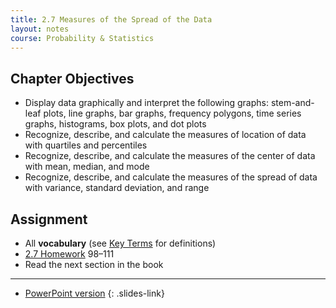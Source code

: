 ```yaml
---
title: 2.7 Measures of the Spread of the Data
layout: notes
course: Probability & Statistics
---
```


## Chapter Objectives

- Display data graphically and interpret the following graphs: stem-and-leaf plots, line graphs, bar graphs, frequency polygons, time series graphs, histograms, box plots, and dot plots
- Recognize, describe, and calculate the measures of location of data with quartiles and percentiles
- Recognize, describe, and calculate the measures of the center of data with mean, median, and mode
- Recognize, describe, and calculate the measures of the spread of data with variance, standard deviation, and range

## Assignment

- All **vocabulary** (see [Key Terms](https://openstax.org/books/statistics/pages/1-key-terms) for definitions)
- [2.7 Homework](https://openstax.org/books/statistics/pages/2-homework#fs-idm25848496) 98–111
- Read the next section in the book

---

- [PowerPoint version]()
{: .slides-link}

